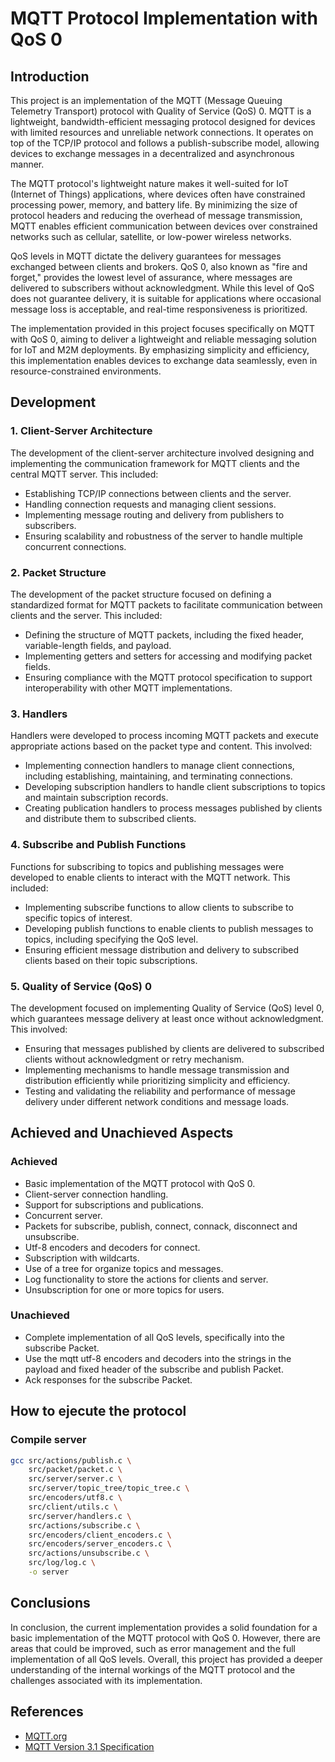# MQTT Protocol Implementation with QoS 0

## Introduction
This project is an implementation of the MQTT (Message Queuing Telemetry Transport) protocol with Quality of Service (QoS) 0. MQTT is a lightweight, bandwidth-efficient messaging protocol designed for devices with limited resources and unreliable network connections. It operates on top of the TCP/IP protocol and follows a publish-subscribe model, allowing devices to exchange messages in a decentralized and asynchronous manner. 

The MQTT protocol's lightweight nature makes it well-suited for IoT (Internet of Things) applications, where devices often have constrained processing power, memory, and battery life. By minimizing the size of protocol headers and reducing the overhead of message transmission, MQTT enables efficient communication between devices over constrained networks such as cellular, satellite, or low-power wireless networks.

QoS levels in MQTT dictate the delivery guarantees for messages exchanged between clients and brokers. QoS 0, also known as "fire and forget," provides the lowest level of assurance, where messages are delivered to subscribers without acknowledgment. While this level of QoS does not guarantee delivery, it is suitable for applications where occasional message loss is acceptable, and real-time responsiveness is prioritized.

The implementation provided in this project focuses specifically on MQTT with QoS 0, aiming to deliver a lightweight and reliable messaging solution for IoT and M2M deployments. By emphasizing simplicity and efficiency, this implementation enables devices to exchange data seamlessly, even in resource-constrained environments.


## Development
### 1. Client-Server Architecture
The development of the client-server architecture involved designing and implementing the communication framework for MQTT clients and the central MQTT server. This included:

- Establishing TCP/IP connections between clients and the server.
- Handling connection requests and managing client sessions.
- Implementing message routing and delivery from publishers to subscribers.
- Ensuring scalability and robustness of the server to handle multiple concurrent connections.

### 2. Packet Structure
The development of the packet structure focused on defining a standardized format for MQTT packets to facilitate communication between clients and the server. This included:

- Defining the structure of MQTT packets, including the fixed header, variable-length fields, and payload.
- Implementing getters and setters for accessing and modifying packet fields.
- Ensuring compliance with the MQTT protocol specification to support interoperability with other MQTT implementations.

### 3. Handlers
Handlers were developed to process incoming MQTT packets and execute appropriate actions based on the packet type and content. This involved:

- Implementing connection handlers to manage client connections, including establishing, maintaining, and terminating connections.
- Developing subscription handlers to handle client subscriptions to topics and maintain subscription records.
- Creating publication handlers to process messages published by clients and distribute them to subscribed clients.

### 4. Subscribe and Publish Functions
Functions for subscribing to topics and publishing messages were developed to enable clients to interact with the MQTT network. This included:

- Implementing subscribe functions to allow clients to subscribe to specific topics of interest.
- Developing publish functions to enable clients to publish messages to topics, including specifying the QoS level.
- Ensuring efficient message distribution and delivery to subscribed clients based on their topic subscriptions.

### 5. Quality of Service (QoS) 0
The development focused on implementing Quality of Service (QoS) level 0, which guarantees message delivery at least once without acknowledgment. This involved:

- Ensuring that messages published by clients are delivered to subscribed clients without acknowledgment or retry mechanism.
- Implementing mechanisms to handle message transmission and distribution efficiently while prioritizing simplicity and efficiency.
- Testing and validating the reliability and performance of message delivery under different network conditions and message loads.


## Achieved and Unachieved Aspects
### Achieved
- Basic implementation of the MQTT protocol with QoS 0.
- Client-server connection handling.
- Support for subscriptions and publications.
- Concurrent server.
- Packets for subscribe, publish, connect, connack, disconnect and unsubscribe.
- Utf-8 encoders and decoders for connect.
- Subscription with wildcarts.
- Use of a tree for organize topics and messages.
- Log functionality to store the actions for clients and server.
- Unsubscription for one or more topics for users.


### Unachieved
- Complete implementation of all QoS levels, specifically into the subscribe Packet.
- Use the mqtt utf-8 encoders and decoders into the strings in the payload and fixed header of the subscribe and publish Packet.
- Ack responses for the subscribe Packet.

## How to ejecute the protocol
### Compile server
```bash
gcc src/actions/publish.c \
    src/packet/packet.c \
    src/server/server.c \
    src/server/topic_tree/topic_tree.c \
    src/encoders/utf8.c \
    src/client/utils.c \
    src/server/handlers.c \
    src/actions/subscribe.c \
    src/encoders/client_encoders.c \
    src/encoders/server_encoders.c \
    src/actions/unsubscribe.c \
    src/log/log.c \
    -o server
```
## Conclusions
In conclusion, the current implementation provides a solid foundation for a basic implementation of the MQTT protocol with QoS 0. However, there are areas that could be improved, such as error management and the full implementation of all QoS levels. Overall, this project has provided a deeper understanding of the internal workings of the MQTT protocol and the challenges associated with its implementation.

## References
- [MQTT.org](https://mqtt.org/)
- [MQTT Version 3.1 Specification](https://public.dhe.ibm.com/software/dw/webservices/ws-mqtt/mqtt-v3r1.html)
